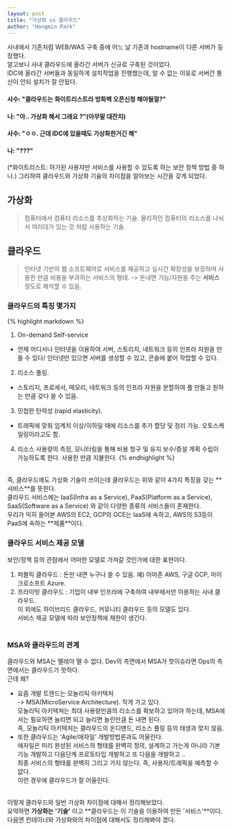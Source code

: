 ```yaml
---
layout: post
title: "가상화 vs 클라우드"
author: "Hongmin Park"
---
```


사내에서 기존처럼 WEB/WAS 구축 중에 어느 날 기존과 hostname이 다른 서버가 등장했다.<br>
알고보니 사내 클라우드에 올라간 서버가 신규로 구축된 것이었다.<br>
IDC에 올라간 서버들과 동일하게 설치작업을 진행했는데, 알 수 없는 이유로 서버간 통신이 안되 설치가 잘 안됬다.<br>
#### 사수: "클라우드는 화이트리스트라 방화벽 오픈신청 해야될껄?"
#### 나: "아.. 가상화 해서 그래요 ?"(아무말 대잔치)
#### 사수: "ㅇㅇ. 근데 IDC에 있을때도 가상화한거긴 해"
#### 나: "???"
(*화이트리스트: 허가된 사용자만 서비스를 사용할 수 있도록 하는 보안 정책 방법 중 하나.)
그리하여 클라우드와 가상화 기술의 차이점을 알아보는 시간을 갖게 되었다.
<br>

## 가상화
> 컴퓨터에서 컴퓨터 리소스를 추상화하는 기술. 물리적인 컴퓨터의 리소스를 나눠서 여러대가 있는 것 처럼 사용하는 기술.

## 클라우드 
> 인터넷 기반의 웹 소프트웨어로 서비스를 제공하고 실시간 확장성을 보장하며 사용한 만큼 비용을 부과하는 서비스의 형태.
-> 돈내면 기능/자원을 주는 **서비스** 정도로 해석할 수 있음.

### 클라우드의 특징 몇가지
{% highlight markdown %}
1. On-demand Self-service
- 언제 어디서나 인터넷을 이용하여 서버, 스토리지, 네트워크 등의 인프라 자원을 만들 수 있다/ 
  인터넷만 있으면 서버를 생성할 수 있고, 콘솔에 붙어 작업할 수 있다.
2. 리소스 풀링. 
- 스토리지, 프로세서, 메모리, 네트워크 등의 인프라 자원을 분할하여 풀 만들고 원하는 만큼 갖다 쓸 수 있음.
3. 민첩한 탄력성 (rapid elasticity). 
- 트래픽에 맞춰 임계치 이상/이하일 때에 리소스를 추가 할당 및 정리 가능. 오토스케일링이라고도 함.
4. 리소스 사용량의 측정, 모니터링을 통해 비용 청구 및 유지 보수/증설 계획 수립이 가능하도록 한다. 사용한 만큼 지불한다.
{% endhighlight %}

<br>
즉, 클라우드에도 가상화 기술이 쓰이는데 클라우드는 위와 같이 4가지 특징을 갖는 **서비스**를 뜻한다.<br>
클라우드 서비스에는 IaaS(Infra as a Service), PaaS(Platform as a Service), SaaS(Software as a Service) 와 같이 다양한 종류의 서비스들이 존재한다.<br>
우리가 익히 들어본 AWS의 EC2, GCP의 GCE는 IaaS에 속하고, AWS의 S3등이 PaaS에 속하는 **제품**이다.<br>

### 클라우드 서비스 제공 모델
보안/정책 등의 관점에서 어떠한 모델로 가져갈 것인가에 대한 표현이다. <br>
1. 퍼블릭 클라우드 : 돈만 내면 누구나 쓸 수 있음. 예) 아마존 AWS, 구글 GCP, 마이크로소프트 Azure.<br>
2. 프라이빗 클라우드 : 기업이 내부 인프라에 구축하여 내부에서만 이용하는 사내 클라우드.<br>
이 외에도 하이브리드 클라우드, 커뮤니티 클라우드 등의 모델도 있다.<br>
서비스 제공 모델에 따라 보안정책에 제한이 생긴다. <br><br>



### MSA와 클라우드의 관계
클라우드와 MSA는 뗄레야 뗄 수 없다. Dev의 측면에서 MSA가 핫이슈라면 Ops의 측면에서는 클라우드가 핫하다.<br>
근데 왜?<br>
- 요즘 개발 트렌드는 모놀리틱 아키텍처 <br>
-> MSA(MicroService Architecture). 작게 가고 있다. <br>
모놀리틱 아키텍쳐는 최대 사용량만큼의 리소스를 확보하고 있어야 하는데, MSA에서는 필요하면 늘리면 되고 늘리면 늘린만큼 돈 내면 된다. <br>
즉, 모놀리틱 아키텍처는 클라우드의 온디맨드, 리소스 풀링 등의 태생과 맞지 않음.<br>
- 또한 클라우드는 ‘Agile/애자일’ 개발방법론과도 어울린다. <br>
애자일은 미리 완성된 서비스의 형태를 완벽히 정의, 설계하고 가는게 아니라 기본기능 개발하고 다음단계 프로토타입 개발하고 또 다음을 개발하고 .. <br>
최종 서비스의 형태를 완벽히 그리고 가지 않는다. 즉, 사용자/트래픽을 예측할 수 없다. <br>
이런 경우에 클라우드가 잘 어울린다.<br><br>

이렇게 클라우드와 일반 가상화 차이점에 대해서 정리해보았다.<br>
요약하면 **가상화는 '기술'** 이고 **클라우드는 이 기술을 이용하여 만든 '서비스'**이다. <br>
다음엔 컨테이너와 가상화와의 차이점에 대해서도 정리해봐야 겠다. <br>
